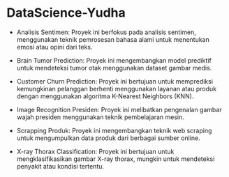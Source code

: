 # DataScience-Yudha
- Analisis Sentimen: Proyek ini berfokus pada analisis sentimen, menggunakan teknik pemrosesan bahasa alami untuk menentukan emosi atau opini dari teks.

- Brain Tumor Prediction: Proyek ini mengembangkan model prediktif untuk mendeteksi tumor otak menggunakan dataset gambar medis.

- Customer Churn Prediction: Proyek ini bertujuan untuk memprediksi kemungkinan pelanggan berhenti menggunakan layanan atau produk dengan menggunakan algoritma K-Nearest Neighbors (KNN).

- Image Recognition Presiden: Proyek ini melibatkan pengenalan gambar wajah presiden menggunakan teknik pembelajaran mesin.

- Scrapping Produk: Proyek ini mengembangkan teknik web scraping untuk mengumpulkan data produk dari berbagai sumber online.

- X-ray Thorax Classification: Proyek ini bertujuan untuk mengklasifikasikan gambar X-ray thorax, mungkin untuk mendeteksi penyakit atau kondisi tertentu.
